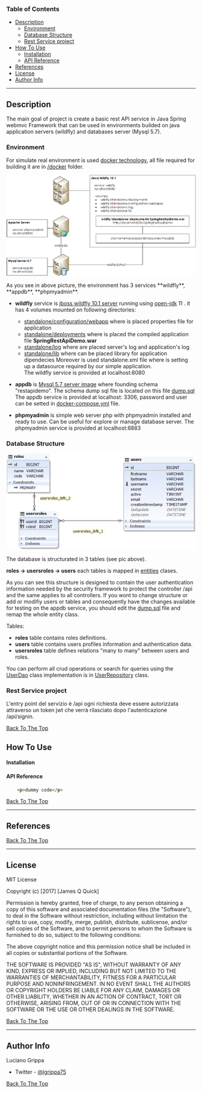 ### Table of Contents
- [Description](#description)
  - [Environment](#environment)
  - [Database Structure](#database-structure)
  - [Rest Service project](#rest-service-project)
- [How To Use](#how-to-use)
    - [Installation](#installation)
    - [API Reference](#api-reference)
- [References](#references)
- [License](#license)
- [Author Info](#author-info)

---

## Description

The main goal of project is create a basic rest API service in Java Spring webmvc Framework that can be used in environments builded on java application servers (wildfly) and databases server (Mysql 5.7).<br />

### Environment

For simulate real environment is used [docker technology](https://www.docker.com), all file required for building it are in [/docker](/docker) folder.

![Docker compose services](/docs/images/docker-compose.PNG?raw=true "Project services")
<p>
As you see in above picture, the environment has 3 services **wildfly**, **appdb**, **phpmyadmin**.</p>

- **wildfly** service is [jboss wildfly 10.1 server](https://wildfly.org) running using [open-jdk](https://openjdk.java.net) 11 .
  it has 4 volumes mounted on following directories:
  - [standalone/configuration/webapp](/docker/wildfly/standalone/configuration/webapps)
    where is placed properties file for application 
  - [standalone/deployments](/docker/wildfly/standalone/deployments)
    where is placed the compiled application file **SpringRestApiDemo.war**
  - [standalone/log](/docker/wildfly/standalone/log)
    where are placed server's log and application's log
  - [standalone/lib](/docker/wildfly/standalone/lib)
    where can be placed library for application dipendecies
Moreover is used standalone.xml file where is setting up a datasource required by 
our simple application.<br />
The wildfly service is provided at localhost:8080
  
- **appdb** is [Mysql 5.7 server image](https://hub.docker.com/_/mysql) where founding schema "restapidemo".
  The schema dump sql file is located on this file [dump.sql](/docker/mysql/dump.sql)
  The appdb service is provided at localhost: 3306, password and user can be setted in [docker-compose.yml](/docker/docker-compose.yml) file.

- **phpmyadmin** is simple web server php with phpmyadmin installed and ready to use.
  Can be useful for explore or manage database server.
  The phpmyadmin service is provided at localhost:8883

### Database Structure
![Docker compose services](/docs/images/database.png?raw=true "Project services")
<p>
The database is structurated in 3 tables (see pic above).

**roles -> usersroles -> users** each tables is mapped in [entities](/src/main/java/entities) clases.

As you can see this structure is designed to contain the user authentication information needed by the security framework to protect the controller /api and the same applies to all controllers.
If you wont to change structure or add or modifiy users or tables and consequently have the changes available for testing on the appdb service, you should edit the [dump.sql](/docker/mysql/dump.sql) file and remap the whole entity class.

Tables: 

- **roles** table contains roles definitions.
- **users** table contains users profiles information and authentication data.
- **usersroles** table defines relations "many to many" between users and roles.

You can perform all crud operations or search for queries using the [UserDao](/src/main/java/dao/UserDao.java) class implementation is in [UserRepository](/src/main/java/repositories/UserRepository.java) class.

### Rest Service project
L'entry point del servizio è /api ogni richiesta deve essere autorizzata attraverso un token jwt che verrà rilasciato dopo 
l'autenticazione /api/signin.
</p>

[Back To The Top](#description)

## How To Use

#### Installation



#### API Reference

```html
    <p>dummy code</p>
```
[Back To The Top](##tableofcontents)

---

## References
[Back To The Top](#description)

---

## License

MIT License

Copyright (c) [2017] [James Q Quick]

Permission is hereby granted, free of charge, to any person obtaining a copy
of this software and associated documentation files (the "Software"), to deal
in the Software without restriction, including without limitation the rights
to use, copy, modify, merge, publish, distribute, sublicense, and/or sell
copies of the Software, and to permit persons to whom the Software is
furnished to do so, subject to the following conditions:

The above copyright notice and this permission notice shall be included in all
copies or substantial portions of the Software.

THE SOFTWARE IS PROVIDED "AS IS", WITHOUT WARRANTY OF ANY KIND, EXPRESS OR
IMPLIED, INCLUDING BUT NOT LIMITED TO THE WARRANTIES OF MERCHANTABILITY,
FITNESS FOR A PARTICULAR PURPOSE AND NONINFRINGEMENT. IN NO EVENT SHALL THE
AUTHORS OR COPYRIGHT HOLDERS BE LIABLE FOR ANY CLAIM, DAMAGES OR OTHER
LIABILITY, WHETHER IN AN ACTION OF CONTRACT, TORT OR OTHERWISE, ARISING FROM,
OUT OF OR IN CONNECTION WITH THE SOFTWARE OR THE USE OR OTHER DEALINGS IN THE
SOFTWARE.

[Back To The Top](#description)

---

## Author Info

Luciano Grippa
- Twitter - [@lgrippa75](https://twitter.com/lgrippa75)

[Back To The Top](#description)
